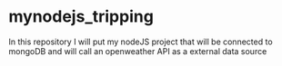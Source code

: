 # mynodejs_tripping
In this repository I will put my nodeJS project that will be connected to mongoDB and will call an openweather API as a external data source